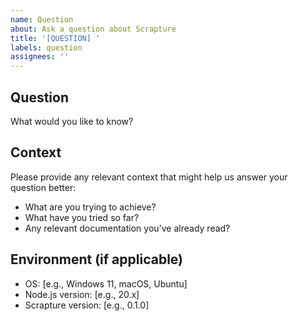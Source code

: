 ```yaml
---
name: Question
about: Ask a question about Scrapture
title: '[QUESTION] '
labels: question
assignees: ''
---
```


## Question
What would you like to know?

## Context
Please provide any relevant context that might help us answer your question better:
- What are you trying to achieve?
- What have you tried so far?
- Any relevant documentation you've already read?

## Environment (if applicable)
- OS: [e.g., Windows 11, macOS, Ubuntu]
- Node.js version: [e.g., 20.x]
- Scrapture version: [e.g., 0.1.0]
